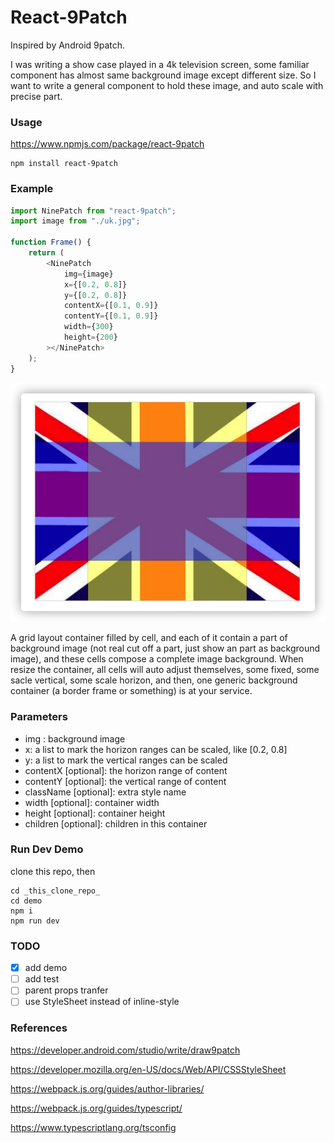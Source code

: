 # React-9Patch

Inspired by Android 9patch.

I was writing a show case played in a 4k television screen, some familiar component has almost same background image except different size. So I want to write a general component to hold these image, and auto scale with precise part.

### Usage

https://www.npmjs.com/package/react-9patch

```shell
npm install react-9patch
```

### Example

```javascript
import NinePatch from "react-9patch";
import image from "./uk.jpg";

function Frame() {
    return (
        <NinePatch
            img={image}
            x={[0.2, 0.8]}
            y={[0.2, 0.8]}
            contentX={[0.1, 0.9]}
            contentY={[0.1, 0.9]}
            width={300}
            height={200}
        ></NinePatch>
    );
}
```

![demo](https://raw.githubusercontent.com/DeronW/react-9patch/master/images/1.png)

A grid layout container filled by cell, and each of it contain a part of background image (not real cut off a part, just show an part as background image), and these cells compose a complete image background. When resize the container, all cells will auto adjust themselves, some fixed, some sacle vertical, some scale horizon, and then, one generic background container (a border frame or something) is at your service.

### Parameters

-   img : background image
-   x: a list to mark the horizon ranges can be scaled, like [0.2, 0.8]
-   y: a list to mark the vertical ranges can be scaled
-   contentX [optional]: the horizon range of content
-   contentY [optional]: the vertical range of content
-   className [optional]: extra style name
-   width [optional]: container width
-   height [optional]: container height
-   children [optional]: children in this container

### Run Dev Demo

clone this repo, then

```shell
cd _this_clone_repo_
cd demo
npm i
npm run dev
```

### TODO

-   [x] add demo
-   [ ] add test
-   [ ] parent props tranfer
-   [ ] use StyleSheet instead of inline-style

### References

https://developer.android.com/studio/write/draw9patch

https://developer.mozilla.org/en-US/docs/Web/API/CSSStyleSheet

https://webpack.js.org/guides/author-libraries/

https://webpack.js.org/guides/typescript/

https://www.typescriptlang.org/tsconfig
